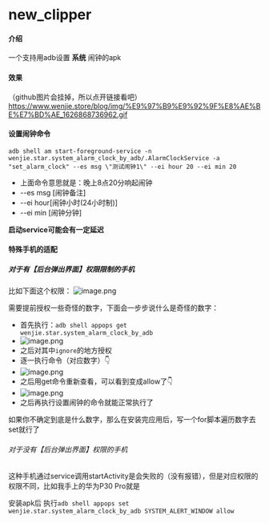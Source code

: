# new_clipper

#### 介绍

一个支持用adb设置 **系统** 闹钟的apk

#### 效果

（github图片会挂掉，所以点开链接看吧）  
https://www.wenjie.store/blog/img/%E9%97%B9%E9%92%9F%E8%AE%BE%E7%BD%AE_1626868736962.gif

#### 设置闹钟命令

`adb shell am start-foreground-service -n wenjie.star.system_alarm_clock_by_adb/.AlarmClockService -a "set_alarm_clock" --es msg \"测试闹钟1\" --ei hour 20 --ei min 20`  
- 上面命令意思就是：晚上8点20分响起闹钟
- --es msg [闹钟备注]
- --ei hour[闹钟小时(24小时制)]
- --ei min [闹钟分钟]

 **启动service可能会有一定延迟**

#### 特殊手机的适配

##### 对于有【后台弹出界面】权限限制的手机
比如下面这个权限：
![image.png](https://www.wenjie.store/blog/img/image_1626943692408.png)

需要提前授权一些奇怪的数字，下面会一步步说什么是奇怪的数字：
- 首先执行：`adb shell appops get wenjie.star.system_alarm_clock_by_adb`
- ![image.png](https://www.wenjie.store/blog/img/image_1626947480514.png)
- 之后对其中`ignore`的地方授权
- 逐一执行命令（对应数字）👇
- ![image.png](https://www.wenjie.store/blog/img/image_1626947675623.png)
- 之后用get命令重新查看，可以看到变成allow了👇
- ![image.png](https://www.wenjie.store/blog/img/image_1626947728674.png)
- 之后再执行设置闹钟的命令就能正常执行了

如果你不确定到底是什么数字，那么在安装完应用后，写一个for脚本遍历数字去set就行了


###### 对于没有【后台弹出界面】权限的手机

这种手机通过service调用startActivity是会失败的（没有报错），但是对应权限的权限不同，比如我手上的华为P30 Pro就是

安装apk后
执行`adb shell appops set wenjie.star.system_alarm_clock_by_adb SYSTEM_ALERT_WINDOW allow`


